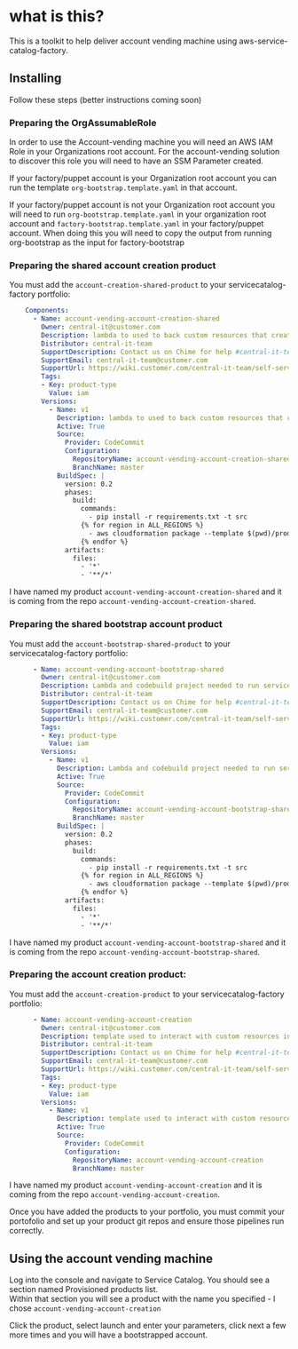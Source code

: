 # what is this?
This is a toolkit to help deliver account vending machine using aws-service-catalog-factory.

## Installing

Follow these steps (better instructions coming soon)

### Preparing the OrgAssumableRole
In order to use the Account-vending machine you will need an AWS IAM Role in your Organizations root account.  For the 
account-vending solution to discover this role you will need to have an SSM Parameter created.

If your factory/puppet account is your Organization root account you can run the template ```org-bootstrap.template.yaml``` 
in that account.

If your factory/puppet account is not your Organization root account you will need to run ```org-bootstrap.template.yaml``` 
in your organization root account and ```factory-bootstrap.template.yaml``` in your factory/puppet account.  When doing
this you will need to copy the output from running org-bootstrap as the input for factory-bootstrap

### Preparing the shared account creation product
You must add the ```account-creation-shared-product``` to your servicecatalog-factory portfolio:
```yaml
    Components:
      - Name: account-vending-account-creation-shared
        Owner: central-it@customer.com
        Description: lambda to used to back custom resources that create an AWS account and move it to an ou
        Distributor: central-it-team
        SupportDescription: Contact us on Chime for help #central-it-team
        SupportEmail: central-it-team@customer.com
        SupportUrl: https://wiki.customer.com/central-it-team/self-service/account-iam
        Tags:
        - Key: product-type
          Value: iam
        Versions:
          - Name: v1
            Description: lambda to used to back custom resources that create an AWS account and move it to an ou
            Active: True
            Source:
              Provider: CodeCommit
              Configuration:
                RepositoryName: account-vending-account-creation-shared
                BranchName: master
            BuildSpec: |
              version: 0.2
              phases:
                build:
                  commands:
                    - pip install -r requirements.txt -t src
                  {% for region in ALL_REGIONS %}
                    - aws cloudformation package --template $(pwd)/product.template.yaml --s3-bucket sc-factory-artifacts-${ACCOUNT_ID}-{{ region }} --s3-prefix ${STACK_NAME} --output-template-file product.template-{{ region }}.yaml
                  {% endfor %}
              artifacts:
                files:
                  - '*'
                  - '**/*'
``` 

I have named my product ```account-vending-account-creation-shared``` and it is coming from the repo 
```account-vending-account-creation-shared```.

### Preparing the shared bootstrap account product
You must add the ```account-bootstrap-shared-product``` to your servicecatalog-factory portfolio:

```yaml
      - Name: account-vending-account-bootstrap-shared
        Owner: central-it@customer.com
        Description: Lambda and codebuild project needed to run servicecatalog-puppet bootstrap-spoke-as
        Distributor: central-it-team
        SupportDescription: Contact us on Chime for help #central-it-team
        SupportEmail: central-it-team@customer.com
        SupportUrl: https://wiki.customer.com/central-it-team/self-service/account-iam
        Tags:
        - Key: product-type
          Value: iam
        Versions:
          - Name: v1
            Description: Lambda and codebuild project needed to run servicecatalog-puppet bootstrap-spoke-as
            Active: True
            Source:
              Provider: CodeCommit
              Configuration:
                RepositoryName: account-vending-account-bootstrap-shared
                BranchName: master
            BuildSpec: |
              version: 0.2
              phases:
                build:
                  commands:
                    - pip install -r requirements.txt -t src
                  {% for region in ALL_REGIONS %}
                    - aws cloudformation package --template $(pwd)/product.template.yaml --s3-bucket sc-factory-artifacts-${ACCOUNT_ID}-{{ region }} --s3-prefix ${STACK_NAME} --output-template-file product.template-{{ region }}.yaml
                  {% endfor %}
              artifacts:
                files:
                  - '*'
                  - '**/*'
```

I have named my product ```account-vending-account-bootstrap-shared``` and it is coming from the repo 
```account-vending-account-bootstrap-shared```.

### Preparing the account creation product:
You must add the ```account-creation-product``` to your servicecatalog-factory portfolio:

```yaml
      - Name: account-vending-account-creation
        Owner: central-it@customer.com
        Description: template used to interact with custom resources in the shared projects
        Distributor: central-it-team
        SupportDescription: Contact us on Chime for help #central-it-team
        SupportEmail: central-it-team@customer.com
        SupportUrl: https://wiki.customer.com/central-it-team/self-service/account-iam
        Tags:
        - Key: product-type
          Value: iam
        Versions:
          - Name: v1
            Description: template used to interact with custom resources in the shared projects.
            Active: True
            Source:
              Provider: CodeCommit
              Configuration:
                RepositoryName: account-vending-account-creation
                BranchName: master
```

I have named my product ```account-vending-account-creation``` and it is coming from the repo 
```account-vending-account-creation```.

Once you have added the products to your portfolio, you must commit your portofolio and set up your product 
git repos and ensure those pipelines run correctly.

## Using the account vending machine
Log into the console and navigate to Service Catalog.  You should see a section named Provisioned products list.  
Within that section you will see a product with the name you specified - I chose ```account-vending-account-creation```

Click the product, select launch and enter your parameters, click next a few more times and you will have a bootstrapped 
account.
